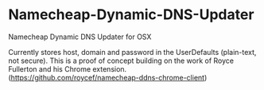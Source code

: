 Namecheap-Dynamic-DNS-Updater
=============================

Namecheap Dynamic DNS Updater for OSX

Currently stores host, domain and password in the UserDefaults (plain-text, not secure). This is a proof of concept building on the work of Royce Fullerton and his Chrome extension. (https://github.com/roycef/namecheap-ddns-chrome-client)
